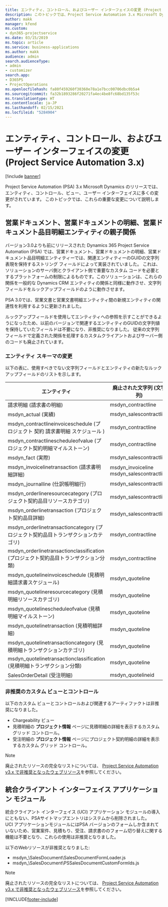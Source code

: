 ```yaml
---
title: エンティティ、コントロール、およびユーザー インターフェイスの変更 (Project Service Automation 3.x)
description: このトピックでは、Project Service Automation 3.x Microsoft Dynamics のソリューションの変更について説明します。
author: makk
manager: kfend
ms.custom:
- dyn365-projectservice
ms.date: 03/15/2019
ms.topic: article
ms.service: business-applications
ms.author: makk
audience: admin
search.audienceType:
- admin
- customizer
search.app:
- D365PS
- ProjectOperations
ms.openlocfilehash: fa80f459260f30360e78a1e7bcc00706dbc0b5a4
ms.sourcegitcommit: fa32b1893286f20271fa4ec4be8fc68bd135f53c
ms.translationtype: HT
ms.contentlocale: ja-JP
ms.lasthandoff: 02/15/2021
ms.locfileid: "5284904"
---
```

# <a name="entity-control-and-user-interface-changes-project-service-automation-3x"></a>エンティティ、コントロール、およびユーザー インターフェイスの変更 (Project Service Automation 3.x)

[!include [banner](../../includes/psa-now-project-operations.md)]


Project Service Automation (PSA) 3.x Microsoft Dynamics のリリースでは、エンティティ、コントロール、ビュー、ユーザー インターフェイスに多くの変更がされています。 このトピックでは、これらの重要な変更について説明します。

## <a name="parent-child-relationships-for-sales-document-sales-document-line-sales-document-line-detail-entities"></a>営業ドキュメント、営業ドキュメントの明細、営業ドキュメント品目明細エンティティの親子関係
バージョン3.0よりも前にリリースされた Dynamics 365 Project Service Automation (PSA) では、営業ドキュメント、営業ドキュメントの明細、営業ドキュメント品目明細エンティティーでは、関連エンティティーのGUIDの文字列表現を保持するストリング フィールドによって実装されていました。 これは、ソリューションのサーバ側とクライアント側で重要なカスタム コードを必要とするプラットフォームの制限によるものです。このソリューションは、これらの関係を一般的な Dynamics CRM エンティティの関係と同様に動作させ、文字列フィールドをルックアップフィールドのように動作させます。

PSA 3.0では、営業文書と営業文書明細エンティティ間の新規エンティティの関連性を利用するように更新されました。

ルックアップフィールドを使用してエンティティへの参照を示すことができるようになったため、以前のバージョンで関連するエンティティのGUIDの文字列値を保持していたフィールドは不要になり、非推奨になりました。 従来の文字列フィールドで定義された関係を処理するカスタムクライアントおよびサーバー側のコードも廃止されています。

### <a name="entity-schema-changes"></a>エンティティ スキーマの変更
以下の表に、使用すべきでない文字列フィールドとエンティティの新たなルックアップフィールドのリストを示します。 

 エンティティ |   廃止された文字列 (文字列) | 新規フィールド(検索)
--- | --- | ---
請求明細 (請求書の明細) |  msdyn_contractline |    msdyn_contractlineid
msdyn_actual (実績) | msdyn_salescontractline |   msdyn_salescontractlineid
msdyn_contractlineinvoiceschedule (プロジェクト 契約 請求書明細 スケジュール ) |    msdyn_contractline |    msdyn_contractlineid
msdyn_contractlinescheduleofvalue (プロジェクト契約明細マイルストーン) |   msdyn_contractline |    msdyn_contractlineid
msdyn_fact (実際) | msdyn_salescontractline |   msdyn_salescontractlineid
msdyn_invoicelinetransaction (請求書明細詳細) | msdyn_invoiceline <br> msdyn_salescontractline | msdyn_invoicelineid <br> msdyn_salescontractlineid
msdyn_journalline (仕訳帳明細行) |  msdyn_salescontractline |   msdyn_salescontractlineid
msdyn_orderlineresourcecategory (プロジェクト契約品目リソースカテゴリ) | msdyn_salescontractline |   msdyn_contractlineid
msdyn_orderlinetransaction (プロジェクト契約品目詳細) | msdyn_salescontractline |   msdyn_salescontractlineid
msdyn_orderlinetransactioncategory (プロジェクト契約品目トランザクションカテゴリ) |   msdyn_contractline |    msdyn_contractlineid
msdyn_orderlinetransactionclassification (プロジェクト契約品目トランザクション分類) |   msdyn_contractline |    msdyn_contractlineid
msdyn_quotelineinvoiceschedule (見積明細請求書スケジュール) |  msdyn_quoteline |   msdyn_quotelineid
msdyn_quotelineresourcecategory (見積明細リソースカテゴリ) |    msdyn_quoteline |   msdyn_quotelineid
msdyn_quotelinescheduleofvalue (見積明細マイルストーン) | msdyn_quoteline |   msdyn_quotelineid
msdyn_quotelinetransaction (見積明細詳細) |    msdyn_quoteline |   msdyn_quotelineid
msdyn_quotelinetransactioncategory (見積明細トランザクションカテゴリ) |  msdyn_quoteline |   msdyn_quotelineid
msdyn_quotelinetransactionclassification (見積明細トランザクション分類) |  msdyn_quoteline |   msdyn_quotelineid
SalesOrderDetail (受注明細) | msdyn_quotelineid | msdyn_quoteline 

### <a name="deprecated-custom-views-and-controls"></a>非推奨のカスタム ビューとコントロール
以下のカスタム ビューとコントロールおよび関連するアーティファクトは非推奨になりました。

- Chargeability ビュー
- 見積明細の **プロジェクト情報** ページに見積明細の詳細を表示するカスタム グリッド コントロール。
- 受注明細の **プロジェクト情報** ページにプロジェクト契約明細の詳細を表示するカスタム グリッド コントロール。

> [!NOTE]
> 廃止されたリソースの完全なリストについては、 [Project Service Automation v3.x で非推奨となったウェブリソース](../developer-guides/web-resources-deprecated-v3.x.md)を参照してください。

## <a name="unified-client-interface-app-module"></a>統合クライアント インターフェイス アプリケーション モジュール
統合クライアント インターフェイス (UCI) アプリケーション モジュールの導入にともない、PSAサイトマップエントリはシステムから削除されました。  
UCI アプリケーションモジュールにはPSA バージョンのフォームしか含まれていないため、営業案件、見積もり、受注、請求書ののフォーム切り替えに関する機能は不要となり、これらの使用は非推奨となりました。  

以下のWebリソースが非推奨となりました:

- msdyn_\SalesDocument\SalesDocumentFormLoader.js
- msdyn_\SalesDocument\PSSalesDocumentCustomFormIds.js

> [!NOTE]
> 廃止されたリソースの完全なリストについては、 [Project Service Automation v3.x で非推奨となったウェブリソース](../developer-guides/web-resources-deprecated-v3.x.md)を参照してください。




[!INCLUDE[footer-include](../../includes/footer-banner.md)]